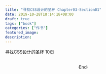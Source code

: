 ```yaml
---
title: "寻找CSS设计的圣杯 Chapter03-Section01"
date: 2019-10-28T18:14:18+08:00
draft: true
tags: ["book"]
categories: ["作书"]
featured_image: 
description: 
---
```


寻找CSS设计的圣杯 10页

<br>

<center>  ·End·  </center>